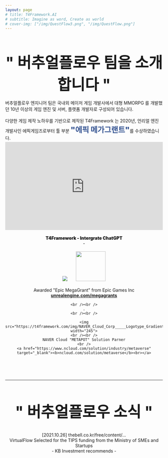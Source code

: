 ```yaml
---
layout: page
# title: T4Framework.AI
# subtitle: Imagine as word, Create as world
# cover-img: ["/img/QuestFlow3.png", "/img/QuestFlow.png"]
---
```

<style>
    .embed-container {
        position: relative;
        padding-bottom: 56.25%;
        height: 0;
        overflow: hidden;
        max-width: 100%;
    }

        .embed-container iframe, .embed-container object, .embed-container embed {
            position: absolute;
            top: 1%;
            down: 1%;
            left: 0%;
            width: 100%;
            height: 100%;
        }
</style>

<br /><br />
<!-- <hr /> -->
<center><font size="20px" style="font-weight: 700">" 버추얼플로우 팀을 소개합니다 "</font></center>
<!-- <hr /> -->

<br />
버추얼플로우 엔지니어 팀은 국내외 메이저 게임 개발사에서 대형 MMORPG 를 개발했던 10년 이상의 게임 엔진 및 서버, 플랫폼 개발자로 구성되어 있습니다.<br /> <br />
다양한 게임 제작 노하우를 기반으로 제작된 T4Framework 는 2020년, 언리얼 엔진 개발사인 에픽게임즈로부터 툴 부분 <b style="font-weight: 900; font-size: x-large; color:#355492">"에픽 메가그랜트"</b>를 수상하였습니다.

<!-- <br /> -->
<div class="embed-container"><iframe src="https://www.youtube.com/embed/q3cdVJblMxk" frameborder="0"></iframe></div>
<center><b style="font-weight: 900;"><br />T4Framework - Intergrate ChatGPT</b><br>-</center>
<br />

<center>
    <center><img src="https://t4framework.com/img/Epic_MegaGrants_Recipient_logo.png"> &nbsp; &nbsp; &nbsp; <img src="https://t4framework.com/img/UnrealEngineLogo.png" width="95"></center>
    <br />
    Awarded "Epic MegaGrant" from Epic Games Inc<br />
    <a href="https://www.unrealengine.com/en-US/megagrants" target="_blank"><b>unrealengine.com/megagrants</b></a>

    <br /><br />
    .
    <br /><br />

    <img src="https://t4framework.com/img/NAVER_Cloud_Corp_____Logotype_Gradient.png" width="245">
    <br /><br />
    NAVER Cloud "METAPOT" Solution Parner
    <br />
    <a href="https://www.ncloud.com/solution/industry/metaverse" target="_blank"><b>ncloud.com/solution/metaverse</b><br></a>
</center><br />
<br /><br />
<hr />

<br /><br />
<center><font size="20px" style="font-weight: 700">" 버추얼플로우 소식 "</font></center>
<br /><br />

<center>[2021.10.26] thebell.co.kr/free/content/...</center>
<center>VirtualFlow Selected for the TIPS funding from the Ministry of SMEs and Startups</center>
<center>- KB Investment recommends -</center>

<br /><br />
<br /><br />